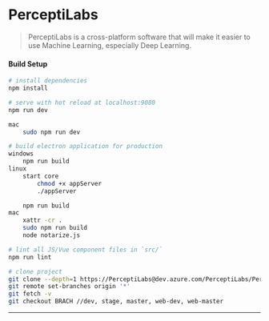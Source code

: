 # PerceptiLabs

> PerceptiLabs is a cross-platform software that will make it easier to use Machine Learning, especially Deep Learning.

#### Build Setup

``` bash
# install dependencies
npm install

# serve with hot reload at localhost:9080
npm run dev

mac
    sudo npm run dev

# build electron application for production
windows
    npm run build
linux
    start core
        chmod +x appServer
        ./appServer

    npm run build
mac
    xattr -cr .
    sudo npm run build
    node notarize.js

# lint all JS/Vue component files in `src/`
npm run lint

# clone project
git clone --depth=1 https://PerceptiLabs@dev.azure.com/PerceptiLabs/PerceptiLabs/_git/PerceptiLabs
git remote set-branches origin '*'
git fetch -v
git checkout BRACH //dev, stage, master, web-dev, web-master

```

---

